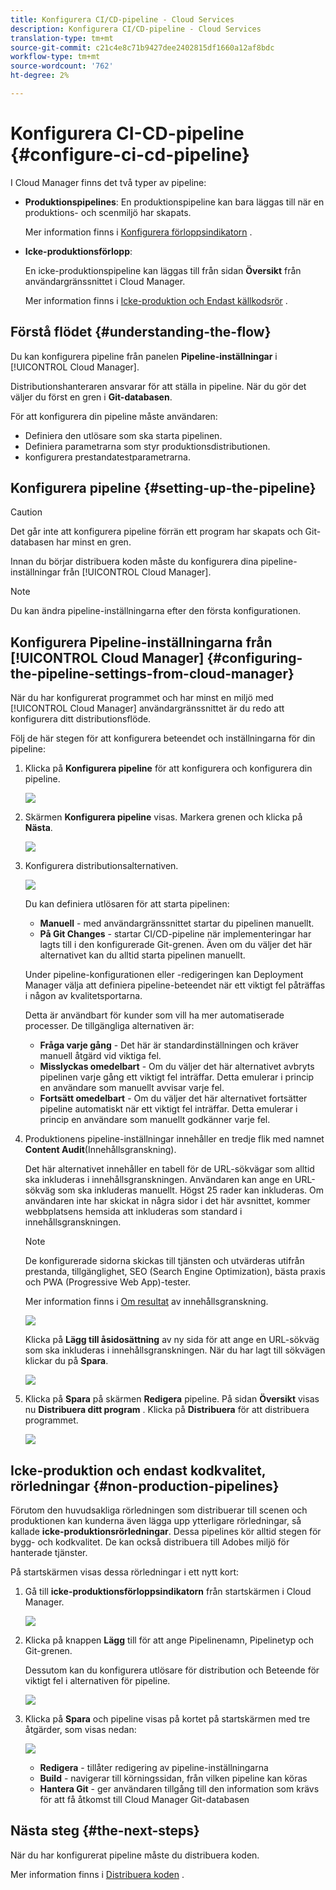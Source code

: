 ```yaml
---
title: Konfigurera CI/CD-pipeline - Cloud Services
description: Konfigurera CI/CD-pipeline - Cloud Services
translation-type: tm+mt
source-git-commit: c21c4e8c71b9427dee2402815df1660a12af8bdc
workflow-type: tm+mt
source-wordcount: '762'
ht-degree: 2%

---
```



# Konfigurera CI-CD-pipeline {#configure-ci-cd-pipeline}

I Cloud Manager finns det två typer av pipeline:

* **Produktionspipelines**:
En produktionspipeline kan bara läggas till när en produktions- och scenmiljö har skapats.

   Mer information finns i [Konfigurera förloppsindikatorn](configure-pipeline.md#setting-up-the-pipeline) .

* **Icke-produktionsförlopp**:

   En icke-produktionspipeline kan läggas till från sidan **Översikt** från användargränssnittet i Cloud Manager.

   Mer information finns i [Icke-produktion och Endast källkodsrör](configure-pipeline.md#non-production-pipelines) .

## Förstå flödet {#understanding-the-flow}

Du kan konfigurera pipeline från panelen **Pipeline-inställningar** i [!UICONTROL Cloud Manager].

Distributionshanteraren ansvarar för att ställa in pipeline. När du gör det väljer du först en gren i **Git-databasen**.

För att konfigurera din pipeline måste användaren:

* Definiera den utlösare som ska starta pipelinen.
* Definiera parametrarna som styr produktionsdistributionen.
* konfigurera prestandatestparametrarna.

## Konfigurera pipeline {#setting-up-the-pipeline}

>[!CAUTION]
>
>Det går inte att konfigurera pipeline förrän ett program har skapats och Git-databasen har minst en gren.

Innan du börjar distribuera koden måste du konfigurera dina pipeline-inställningar från [!UICONTROL Cloud Manager].

>[!NOTE]
>
>Du kan ändra pipeline-inställningarna efter den första konfigurationen.

## Konfigurera Pipeline-inställningarna från [!UICONTROL Cloud Manager] {#configuring-the-pipeline-settings-from-cloud-manager}

När du har konfigurerat programmet och har minst en miljö med [!UICONTROL Cloud Manager] användargränssnittet är du redo att konfigurera ditt distributionsflöde.

Följ de här stegen för att konfigurera beteendet och inställningarna för din pipeline:

1. Klicka på **Konfigurera pipeline** för att konfigurera och konfigurera din pipeline.

   ![](assets/set-up-pipeline1.png)

1. Skärmen **Konfigurera pipeline** visas. Markera grenen och klicka på **Nästa**.

   ![](assets/setup-pipeline-1.png)

1. Konfigurera distributionsalternativen.

   ![](assets/setup-pipeline-2.png)

   Du kan definiera utlösaren för att starta pipelinen:

   * **Manuell** - med användargränssnittet startar du pipelinen manuellt.
   * **På Git Changes** - startar CI/CD-pipeline när implementeringar har lagts till i den konfigurerade Git-grenen. Även om du väljer det här alternativet kan du alltid starta pipelinen manuellt.

   Under pipeline-konfigurationen eller -redigeringen kan Deployment Manager välja att definiera pipeline-beteendet när ett viktigt fel påträffas i någon av kvalitetsportarna.

   Detta är användbart för kunder som vill ha mer automatiserade processer. De tillgängliga alternativen är:

   * **Fråga varje gång** - Det här är standardinställningen och kräver manuell åtgärd vid viktiga fel.
   * **Misslyckas omedelbart** - Om du väljer det här alternativet avbryts pipelinen varje gång ett viktigt fel inträffar. Detta emulerar i princip en användare som manuellt avvisar varje fel.
   * **Fortsätt omedelbart** - Om du väljer det här alternativet fortsätter pipeline automatiskt när ett viktigt fel inträffar. Detta emulerar i princip en användare som manuellt godkänner varje fel.


1. Produktionens pipeline-inställningar innehåller en tredje flik med namnet **Content Audit**(Innehållsgranskning).

   Det här alternativet innehåller en tabell för de URL-sökvägar som alltid ska inkluderas i innehållsgranskningen. Användaren kan ange en URL-sökväg som ska inkluderas manuellt. Högst 25 rader kan inkluderas. Om användaren inte har skickat in några sidor i det här avsnittet, kommer webbplatsens hemsida att inkluderas som standard i innehållsgranskningen.

   >[!NOTE]
   > De konfigurerade sidorna skickas till tjänsten och utvärderas utifrån prestanda, tillgänglighet, SEO (Search Engine Optimization), bästa praxis och PWA (Progressive Web App)-tester.

   Mer information finns i [Om resultat](/help/implementing/developing/introduction/understand-test-results.md#content-audit-testing) av innehållsgranskning.

   ![](assets/content-audit-1.png)

   Klicka på **Lägg till åsidosättning** av ny sida för att ange en URL-sökväg som ska inkluderas i innehållsgranskningen. När du har lagt till sökvägen klickar du på **Spara**.

   ![](assets/content-audit2.png)

1. Klicka på **Spara** på skärmen **Redigera** pipeline. På sidan **Översikt** visas nu **Distribuera ditt program** . Klicka på **Distribuera** för att distribuera programmet.

   ![](assets/configure-pipeline5.png)


## Icke-produktion och endast kodkvalitet, rörledningar {#non-production-pipelines}

Förutom den huvudsakliga rörledningen som distribuerar till scenen och produktionen kan kunderna även lägga upp ytterligare rörledningar, så kallade **icke-produktionsrörledningar**. Dessa pipelines kör alltid stegen för bygg- och kodkvalitet. De kan också distribuera till Adobes miljö för hanterade tjänster.

På startskärmen visas dessa rörledningar i ett nytt kort:

1. Gå till **icke-produktionsförloppsindikatorn** från startskärmen i Cloud Manager.

   ![](assets/configure-pipeline6.png)

1. Klicka på knappen **Lägg** till för att ange Pipelinenamn, Pipelinetyp och Git-grenen.

   Dessutom kan du konfigurera utlösare för distribution och Beteende för viktigt fel i alternativen för pipeline.

   ![](assets/non-prod-pipe1.png)

1. Klicka på **Spara** och pipeline visas på kortet på startskärmen med tre åtgärder, som visas nedan:

   ![](assets/configure-pipeline8.png)

   * **Redigera** - tillåter redigering av pipeline-inställningarna
   * **Build** - navigerar till körningssidan, från vilken pipeline kan köras
   * **Hantera Git** - ger användaren tillgång till den information som krävs för att få åtkomst till Cloud Manager Git-databasen

## Nästa steg {#the-next-steps}

När du har konfigurerat pipeline måste du distribuera koden.

Mer information finns i [Distribuera koden](deploy-code.md) .
